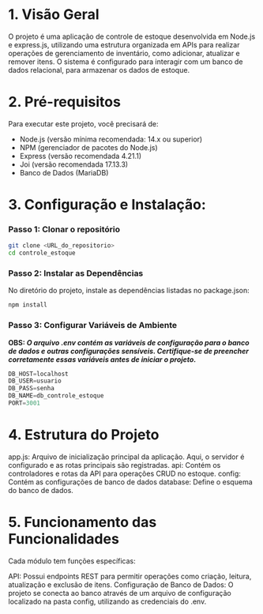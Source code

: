 # **1. Visão Geral**
O projeto é uma aplicação de controle de estoque desenvolvida em Node.js e express.js, utilizando uma estrutura organizada em APIs para realizar operações de gerenciamento de inventário,
como adicionar, atualizar e remover itens. O sistema é configurado para interagir com um banco de dados relacional, para armazenar os dados de estoque.

# **2. Pré-requisitos**
Para executar este projeto, você precisará de:

* Node.js (versão mínima recomendada: 14.x ou superior)
* NPM (gerenciador de pacotes do Node.js)
* Express (versão recomendada 4.21.1)
* Joi (versão recomendada 17.13.3)
* Banco de Dados (MariaDB)

# **3. Configuração e Instalação:**
   
### **Passo 1: Clonar o repositório**
```bash
git clone <URL_do_repositorio>
cd controle_estoque
```

### **Passo 2: Instalar as Dependências**
No diretório do projeto, instale as dependências listadas no package.json:
```bash
npm install
```

### **Passo 3: Configurar Variáveis de Ambiente**
**OBS: _O arquivo .env contém as variáveis de configuração para o banco de dados e outras configurações sensíveis. Certifique-se de preencher corretamente essas variáveis antes de iniciar o projeto._**
```js
DB_HOST=localhost
DB_USER=usuario
DB_PASS=senha
DB_NAME=db_controle_estoque
PORT=3001
```

# **4. Estrutura do Projeto**
app.js: Arquivo de inicialização principal da aplicação. Aqui, o servidor é configurado e as rotas principais são registradas.
api: Contém os controladores e rotas da API para operações CRUD no estoque.
config: Contém as configurações de banco de dados
database: Define o esquema do banco de dados.

# **5. Funcionamento das Funcionalidades**
Cada módulo tem funções específicas:

API: Possui endpoints REST para permitir operações como criação, leitura, atualização e exclusão de itens.
Configuração de Banco de Dados: O projeto se conecta ao banco através de um arquivo de configuração localizado na pasta config, utilizando as credenciais do .env.
